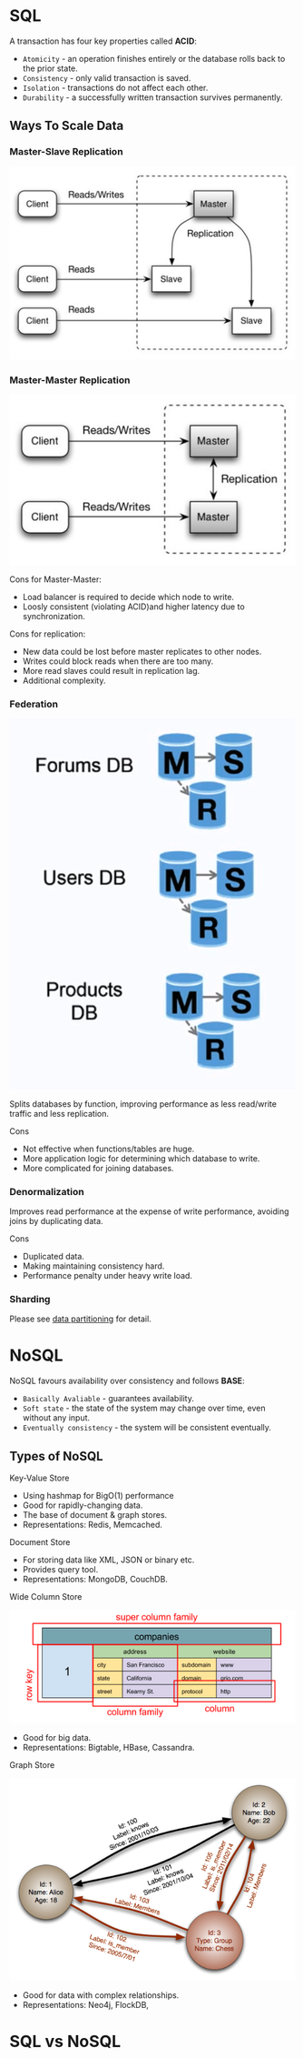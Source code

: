 SQL
===

A transaction has four key properties called **ACID**:
- `Atomicity` - an operation finishes entirely or the database rolls back to the prior state.
- `Consistency` - only valid transaction is saved.
- `Isolation` - transactions do not affect each other.
- `Durability` - a successfully written transaction survives permanently.

## Ways To Scale Data

### Master-Slave Replication

![master-slave](./master-slave.png)

### Master-Master Replication

![master-master](./master-master.png)

Cons for Master-Master:
- Load balancer is required to decide which node to write.
- Loosly consistent (violating ACID)and higher latency due to synchronization.

Cons for replication:
- New data could be lost before master replicates to other nodes.
- Writes could block reads when there are too many.
- More read slaves could result in replication lag.
- Additional complexity.

### Federation

![federation](./federation.png)

Splits databases by function, improving performance as less read/write traffic and less replication.

Cons
- Not effective when functions/tables are huge.
- More application logic for determining which database to write.
- More complicated for joining databases.

### Denormalization

Improves read performance at the expense of write performance, avoiding joins by duplicating data.

Cons
- Duplicated data.
- Making maintaining consistency hard.
- Performance penalty under heavy write load.

### Sharding

Please see [data partitioning](../../theories/README.md#data-partitioning) for detail.


NoSQL
===

NoSQL favours availability over consistency and follows **BASE**:
- `Basically Avaliable` - guarantees availability.
- `Soft state` - the state of the system may change over time, even without any input.
- `Eventually consistency` - the system will be consistent eventually.

## Types of NoSQL

Key-Value Store
- Using hashmap for BigO(1) performance
- Good for rapidly-changing data.
- The base of document & graph stores.
- Representations: Redis, Memcached.

Document Store
- For storing data like XML, JSON or binary etc.
- Provides query tool.
- Representations: MongoDB, CouchDB.

Wide Column Store

![wide-column](./wide-column.png)

- Good for big data.
- Representations: Bigtable, HBase, Cassandra.

Graph Store

![graph store](./graph-store.png)

- Good for data with complex relationships.
- Representations: Neo4j, FlockDB,

SQL vs NoSQL
===